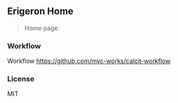 
Erigeron Home
----

> Home page.

### Workflow

Workflow https://github.com/mvc-works/calcit-workflow

### License

MIT
